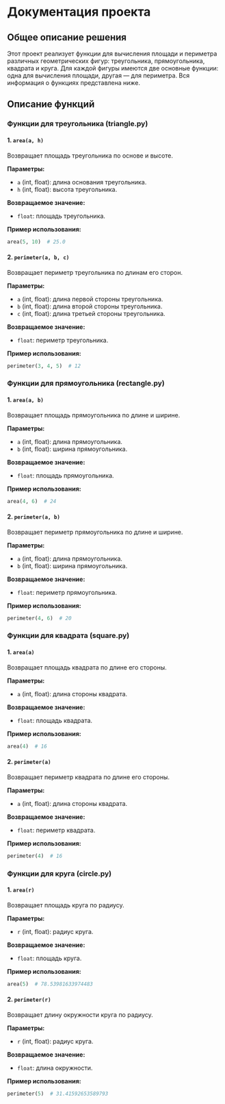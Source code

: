 # Документация проекта

## Общее описание решения

Этот проект реализует функции для вычисления площади и периметра различных геометрических фигур: треугольника, прямоугольника, квадрата и круга. Для каждой фигуры имеются две основные функции: одна для вычисления площади, другая — для периметра. Вся информация о функциях представлена ниже.

## Описание функций

### Функции для треугольника (triangle.py)

#### 1. `area(a, h)`
Возвращает площадь треугольника по основе и высоте.

**Параметры:**
- `a` (int, float): длина основания треугольника.
- `h` (int, float): высота треугольника.

**Возвращаемое значение:**
- `float`: площадь треугольника.

**Пример использования:**
```python
area(5, 10)  # 25.0
```

#### 2. `perimeter(a, b, c)`
Возвращает периметр треугольника по длинам его сторон.

**Параметры:**
- `a` (int, float): длина первой стороны треугольника.
- `b` (int, float): длина второй стороны треугольника.
- `c` (int, float): длина третьей стороны треугольника.

**Возвращаемое значение:**
- `float`: периметр треугольника.

**Пример использования:**
```python
perimeter(3, 4, 5)  # 12
```

### Функции для прямоугольника (rectangle.py)

#### 1. `area(a, b)`
Возвращает площадь прямоугольника по длине и ширине.

**Параметры:**
- `a` (int, float): длина прямоугольника.
- `b` (int, float): ширина прямоугольника.

**Возвращаемое значение:**
- `float`: площадь прямоугольника.

**Пример использования:**
```python
area(4, 6)  # 24
```

#### 2. `perimeter(a, b)`
Возвращает периметр прямоугольника по длине и ширине.

**Параметры:**
- `a` (int, float): длина прямоугольника.
- `b` (int, float): ширина прямоугольника.

**Возвращаемое значение:**
- `float`: периметр прямоугольника.

**Пример использования:**
```python
perimeter(4, 6)  # 20
```

### Функции для квадрата (square.py)

#### 1. `area(a)`
Возвращает площадь квадрата по длине его стороны.

**Параметры:**
- `a` (int, float): длина стороны квадрата.

**Возвращаемое значение:**
- `float`: площадь квадрата.

**Пример использования:**
```python
area(4)  # 16
```

#### 2. `perimeter(a)`
Возвращает периметр квадрата по длине его стороны.

**Параметры:**
- `a` (int, float): длина стороны квадрата.

**Возвращаемое значение:**
- `float`: периметр квадрата.

**Пример использования:**
```python
perimeter(4)  # 16
```

### Функции для круга (circle.py)

#### 1. `area(r)`
Возвращает площадь круга по радиусу.

**Параметры:**
- `r` (int, float): радиус круга.

**Возвращаемое значение:**
- `float`: площадь круга.

**Пример использования:**
```python
area(5)  # 78.53981633974483
```

#### 2. `perimeter(r)`
Возвращает длину окружности круга по радиусу.

**Параметры:**
- `r` (int, float): радиус круга.

**Возвращаемое значение:**
- `float`: длина окружности.

**Пример использования:**
```python
perimeter(5)  # 31.41592653589793
